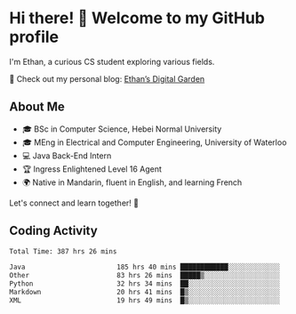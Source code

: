 # Hi there! 👋 Welcome to my GitHub profile  

I'm Ethan, a curious CS student exploring various fields.  

📌 Check out my personal blog: [Ethan’s Digital Garden](https://fortii2.github.io/)  

## About Me  
- 🎓 BSc in Computer Science, Hebei Normal University
- 🎓 MEng in Electrical and Computer Engineering, University of Waterloo
- 💻 Java Back-End Intern
- 🏆 Ingress Enlightened Level 16 Agent  
- 🌍 Native in Mandarin, fluent in English, and learning French  

Let's connect and learn together! 🚀  

## Coding Activity
<!--START_SECTION:waka-->

```txt
Total Time: 387 hrs 26 mins

Java                       185 hrs 40 mins ████████████░░░░░░░░░░░░░   47.92 %
Other                      83 hrs 26 mins  █████▒░░░░░░░░░░░░░░░░░░░   21.54 %
Python                     32 hrs 34 mins  ██░░░░░░░░░░░░░░░░░░░░░░░   08.41 %
Markdown                   20 hrs 41 mins  █▒░░░░░░░░░░░░░░░░░░░░░░░   05.34 %
XML                        19 hrs 49 mins  █▒░░░░░░░░░░░░░░░░░░░░░░░   05.12 %
```

<!--END_SECTION:waka-->
